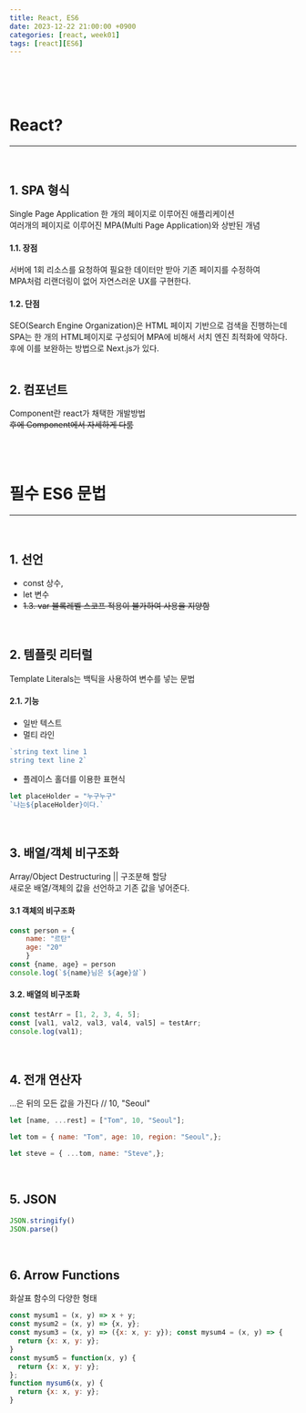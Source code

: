 ```yaml
---
title: React, ES6
date: 2023-12-22 21:00:00 +0900
categories: [react, week01]
tags: [react][ES6]
---
```


<br>
<br>
<br>

# React?
---
<br>

## 1. SPA 형식
Single Page Application 한 개의 페이지로 이루어진 애플리케이션   
여러개의 페이지로 이루어진 MPA(Multi Page Application)와 상반된 개념   

#### 1.1. 장점
서버에 1회 리소스를 요청하여 필요한 데이터만 받아 기존 페이지를 수정하여   
MPA처럼 리랜더링이 없어 자연스러운 UX를 구현한다.   

#### 1.2. 단점
SEO(Search Engine Organization)은 HTML 페이지 기반으로 검색을 진행하는데   
SPA는 한 개의 HTML페이지로 구성되어 MPA에 비해서 서치 엔진 최적화에 약하다.   
후에 이를 보완하는 방법으로 Next.js가 있다.    
<br>

## 2. 컴포넌트
Component란 react가 채택한 개발방법   
~~후에 Component에서 자세하게 다룸~~   
<br>
<br>
<br>

# 필수 ES6 문법
---
<br>

## 1. 선언
- const 상수, 
- let 변수
- ~~1.3. var 블록레벨 스코프 적용이 불가하여 사용을 지양함~~   
<br>

## 2. 템플릿 리터럴
Template Literals는 백틱을 사용하여 변수를 넣는 문법   

#### 2.1. 기능
- 일반 텍스트  
- 멀티 라인   
```javascript
`string text line 1
string text line 2`
```
- 플레이스 홀더를 이용한 표현식   
```javascript
let placeHolder = "누구누구"
`나는${placeHolder}이다.`
```  
<br>

## 3. 배열/객체 비구조화
Array/Object Destructuring || 구조분해 할당   
새로운 배열/객체의 값을 선언하고 기존 값을 넣어준다.   

#### 3.1 객체의 비구조화
```javascript
const person = {
    name: "르탄"
    age: "20"
    }
const {name, age} = person
console.log(`${name}님은 ${age}살`)
```   
#### 3.2. 배열의 비구조화
```javascript
const testArr = [1, 2, 3, 4, 5];
const [val1, val2, val3, val4, val5] = testArr;
console.log(val1);
```
<br>

## 4. 전개 연산자
...은 뒤의 모든 값을 가진다 // 10, "Seoul"
```javascript
let [name, ...rest] = ["Tom", 10, "Seoul"];
```   

```javascript
let tom = { name: "Tom", age: 10, region: "Seoul",};

let steve = { ...tom, name: "Steve",};
```   
<br>

## 5. JSON
```javascript
JSON.stringify() 
JSON.parse() 
``` 
<br>

## 6. Arrow Functions
화살표 함수의 다양한 형태   
```javascript
const mysum1 = (x, y) => x + y;
const mysum2 = (x, y) => {x, y};
const mysum3 = (x, y) => ({x: x, y: y}); const mysum4 = (x, y) => {
  return {x: x, y: y};
}
const mysum5 = function(x, y) {
  return {x: x, y: y};
};
function mysum6(x, y) {
  return {x: x, y: y};
}
```
